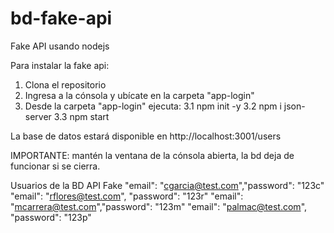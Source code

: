 # bd-fake-api
Fake API usando nodejs


Para instalar la fake api:

1. Clona el repositorio
2. Ingresa a la cónsola y ubícate en la carpeta "app-login" 
3. Desde la carpeta "app-login" ejecuta:
3.1 npm init -y
3.2 npm i json-server
3.3 npm start 

La base de datos estará disponible en http://localhost:3001/users

IMPORTANTE: mantén la ventana de la cónsola abierta, la bd deja de funcionar si se cierra.

Usuarios de la BD API Fake
  "email": "cgarcia@test.com","password": "123c"
  "email": "rflores@test.com", "password": "123r"
  "email": "mcarrera@test.com","password": "123m"
  "email": "palmac@test.com", "password": "123p"
